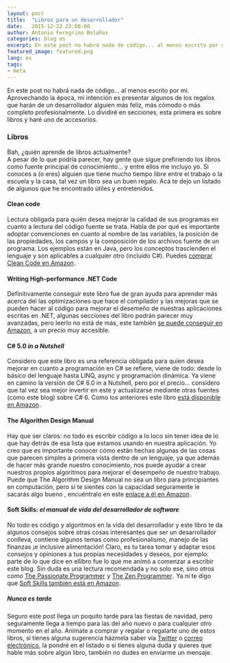 ```yaml
---
layout: post
title:  "Libros para un desarrollador"
date:   2015-12-22 22:00:00
author: Antonio Feregrino Bolaños
categories: blog es
excerpt: En este post no habrá nada de código... al menos escrito por mi. Aprovechando la época, mi intención es presentar algunos de los regalos que harán de un desarrollador alguien más feliz, más cómodo o más completo profesionalmente.
featured_image: featured.png
lang: es
tags:
- meta
---  
```

En este post no habrá nada de código... al menos escrito por mi. Aprovechando la época, mi intención es presentar algunos de los regalos que harán de un desarrollador alguien más feliz, más cómodo o más completo profesionalmente. Lo dividiré en secciones, esta primera es sobre libros y haré uno de accesorios. 

### Libros  
Bah, ¿quién aprende de libros actualmente?  
A pesar de lo que podría parecer, hay gente que sigue prefiriendo los libros como fuente principal de conocimiento... y entre ellos me incluyo yo. Si conoces a (o eres) alguien que tiene mucho tiempo libre entre el trabajo o la escuela y la casa, tal vez un libro sea un buen regalo. Acá te dejo un listado de algunos que he encontrado útiles y entretenidos.  

#### Clean code  
Lectura obligada para quién desea mejorar la calidad de sus programas en cuanto a lectura del código fuente se trata. Habla de por qué es importante adoptar convenciones en cuanto al nombre de las variables, la posición de las propiedades, los campos y la composición de los archivos fuente de un programa. Los ejemplos están en Java, pero los conceptos trascienden el lenguaje y son aplicables a cualquier otro (incluído C#). Puedes <a rel="nofollow" href="http://www.amazon.com.mx/gp/product/0132350882/ref=as_li_tf_tl?ie=UTF8&camp=1789&creative=9325&creativeASIN=0132350882&linkCode=as2&tag=thcgu02-20">comprar Clean Code en Amazon</a><img src="http://ir-mx.amazon-adsystem.com/e/ir?t=thcgu02-20&l=as2&o=34&a=0132350882" width="1" height="1" border="0" alt="" style="border:none !important; margin:0px !important; display: inline;" />.

#### Writing High-performance .NET Code  
Definitivamente conseguir este libro fue de gran ayuda para aprender más acerca del las optimizaciones que hace el compilador y las mejoras que se pueden hacer al código para mejorar el desemeño de nuestras aplicaciones escritas en .NET, algunas secciones del libro podrán parecer muy avanzadas, pero leerlo no está de más, este también <a rel="nofollow" href="http://www.amazon.com.mx/gp/product/0990583430/ref=as_li_qf_sp_asin_tl?ie=UTF8&camp=1789&creative=9325&creativeASIN=0990583430&linkCode=as2&tag=thcgu02-20">se puede conseguir en Amazon </a><img src="http://ir-mx.amazon-adsystem.com/e/ir?t=thcgu02-20&l=as2&o=34&a=0990583430" width="1" height="1" border="0" alt="" style="border:none !important; margin:0px !important; display: inline;" /> a un precio muy accesible.  
  
#### C# 5.0 <i>in a Nutshell</i>  
Considero que este libro es una referencia obligada para quien desea mejorar en cuanto a programación en C# se refiere, viene de todo: desde lo básico del lenguaje hasta LINQ, async y programación dinámica. Ya viene en camino la versión de C# 6.0 in a Nutshell, pero por el precio... considero que tal vez sea mejor invertir en este y actualizarse mediante otras fuentes (como este blog) sobre C# 6. Como los anteriores este libro <a rel="nofollow" href="http://www.amazon.com.mx/gp/product/1449320104/ref=as_li_tf_tl?ie=UTF8&camp=1789&creative=9325&creativeASIN=1449320104&linkCode=as2&tag=thcgu02-20">está disponible en Amazon</a><img src="http://ir-mx.amazon-adsystem.com/e/ir?t=thcgu02-20&l=as2&o=34&a=1449320104" width="1" height="1" border="0" alt="" style="border:none !important; margin:0px !important; display: inline;" />.  
  
#### The Algorithm Design Manual  
Hay que ser claros: no todo es escribir código a lo loco sin tener idea de lo que hay detrás de esa lista que estamos usando en nuestra aplicación. Yo creo que es importante conocer cómo están hechas algunas de las cosas que parecen simples a primera vista dentro de un lenguaje, ya que además de hacer más grande nuestro conocimiento, nos puede ayudar a crear nuestros propios algoritmos para mejorar el desempeño de nuestro trabajo. Puede que The Algorithm Design Manual no sea un libro para principiantes en computación, pero si te sientes con la capacidad seguramente le sacarás algo bueno	, encuéntralo en este <a rel="nofollow" href="http://www.amazon.com.mx/gp/offer-listing/1848000693/ref=as_li_tf_tl?ie=UTF8&camp=1789&creative=9325&creativeASIN=1848000693&linkCode=am2&tag=thcgu02-20">enlace a él en Amazon</a><img src="http://ir-mx.amazon-adsystem.com/e/ir?t=thcgu02-20&l=as2&o=34&a=1848000693" width="1" height="1" border="0" alt="" style="border:none !important; margin:0px !important; display: inline;" />.

#### Soft Skills: <i>el manual de vida del desarrollador de software</i>  
No todo es código y algoritmos en la vida del desarrollador y este libro te da algunos consejos sobre otras cosas interesantes que ser un desarrollador conlleva, contiene algunos temas como profesionalismo, manejo de las finanzas ¡e inclusive alimentación! Claro, es tu tarea tomar y adaptar esos consejos y opiniones a tus propias necesidades y deseos, por ejemplo: parte de lo que dice en ellibro fue lo que me animó a comenzar a escribir este blog. Sin duda es una lectura recomendada y no solo ese, sino otros como <a rel="nofollow" href="http://www.amazon.com.mx/gp/product/1934356344/ref=as_li_tf_tl?ie=UTF8&camp=1789&creative=9325&creativeASIN=1934356344&linkCode=as2&tag=thcgu02-20">The Passionate Programmer</a><img src="http://ir-mx.amazon-adsystem.com/e/ir?t=thcgu02-20&l=as2&o=34&a=1934356344" width="1" height="1" border="0" alt="" style="border:none !important; margin:0px !important; display: inline;" /> y <a rel="nofollow" href="http://www.amazon.com.mx/gp/product/149354179X/ref=as_li_tf_tl?ie=UTF8&camp=1789&creative=9325&creativeASIN=149354179X&linkCode=as2&tag=thcgu02-20">The Zen Programmer</a><img src="http://ir-mx.amazon-adsystem.com/e/ir?t=thcgu02-20&l=am2&o=34&a=149354179X" width="1" height="1" border="0" alt="" style="border:none !important; margin:0px !important; display: inline;" />. Ya ni te digo que <a rel="nofollow" href="http://www.amazon.com.mx/gp/offer-listing/1617292397/ref=as_li_tf_tl?ie=UTF8&camp=1789&creative=9325&creativeASIN=1617292397&linkCode=am2&tag=thcgu02-20">Soft Skills también está en Amazon</a><img src="http://ir-mx.amazon-adsystem.com/e/ir?t=thcgu02-20&l=as2&o=34&a=1617292397" width="1" height="1" border="0" alt="" style="border:none !important; margin:0px !important; display: inline;" />.  

##### Nunca es tarde  
Seguro este post llega un poquito tarde para las fiestas de navidad, pero seguramente llega a tiempo para las del año nuevo o para cualquier otro momento en el año. Anímate a comprar y regalar o regalarte uno de estos libros, si tienes alguna sugerencia házmela saber vía <a href="https://twitter.com/intent/tweet?text=@{{ site.twitter_username }} sobre {{ page.title }} ">Twitter</a> o <a href="mailto:{{ site.email }}?subject={{ page.title }}">correo electrónico</a>, la pondré en el listado o si tienes alguna duda y quieres que hable más sobre algún libro, también no dudes en enviarme un mensaje. 
